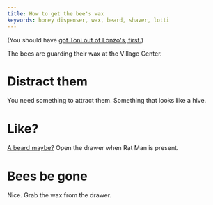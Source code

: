 ```yaml
---
title: How to get the bee's wax
keywords: honey dispenser, wax, beard, shaver, lotti
---
```


(You should have [got Toni out of Lonzo's, first.](020-toni-first.md))

The bees are guarding their wax at the Village Center.

# Distract them
You need something to attract them. Something that looks like a hive.

# Like?
[A beard maybe?](085-rat-man.md) Open the drawer when Rat Man is present.

# Bees be gone
Nice. Grab the wax from the drawer.
